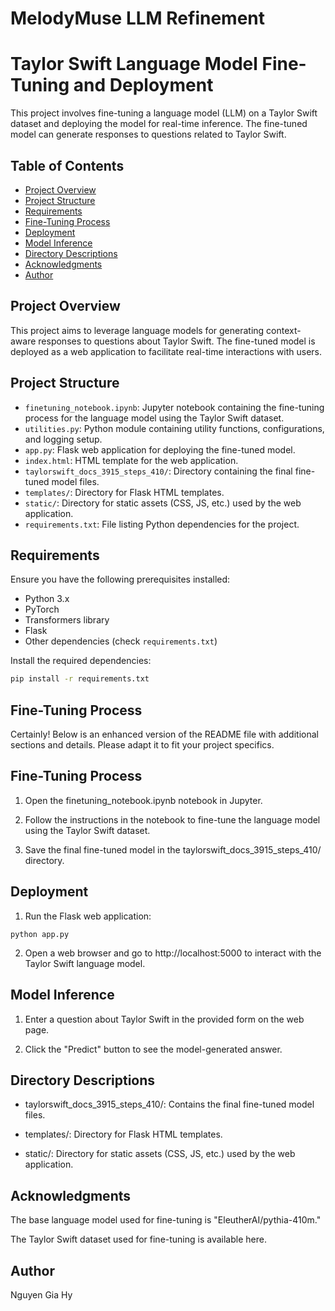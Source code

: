 # MelodyMuse LLM Refinement
# Taylor Swift Language Model Fine-Tuning and Deployment

This project involves fine-tuning a language model (LLM) on a Taylor Swift dataset and deploying the model for real-time inference. The fine-tuned model can generate responses to questions related to Taylor Swift.

## Table of Contents

- [Project Overview](#project-overview)
- [Project Structure](#project-structure)
- [Requirements](#requirements)
- [Fine-Tuning Process](#fine-tuning-process)
- [Deployment](#deployment)
- [Model Inference](#model-inference)
- [Directory Descriptions](#directory-descriptions)
- [Acknowledgments](#acknowledgments)
- [Author](#author)

## Project Overview

This project aims to leverage language models for generating context-aware responses to questions about Taylor Swift. The fine-tuned model is deployed as a web application to facilitate real-time interactions with users.

## Project Structure

- `finetuning_notebook.ipynb`: Jupyter notebook containing the fine-tuning process for the language model using the Taylor Swift dataset.
- `utilities.py`: Python module containing utility functions, configurations, and logging setup.
- `app.py`: Flask web application for deploying the fine-tuned model.
- `index.html`: HTML template for the web application.
- `taylorswift_docs_3915_steps_410/`: Directory containing the final fine-tuned model files.
- `templates/`: Directory for Flask HTML templates.
- `static/`: Directory for static assets (CSS, JS, etc.) used by the web application.
- `requirements.txt`: File listing Python dependencies for the project.

## Requirements

Ensure you have the following prerequisites installed:

- Python 3.x
- PyTorch
- Transformers library
- Flask
- Other dependencies (check `requirements.txt`)

Install the required dependencies:

```bash
pip install -r requirements.txt
```

## Fine-Tuning Process

Certainly! Below is an enhanced version of the README file with additional sections and details. Please adapt it to fit your project specifics.

## Fine-Tuning Process

1. Open the finetuning_notebook.ipynb notebook in Jupyter.

2. Follow the instructions in the notebook to fine-tune the language model using the Taylor Swift dataset.

3. Save the final fine-tuned model in the taylorswift_docs_3915_steps_410/ directory.


## Deployment

1. Run the Flask web application:

```
python app.py
```

2. Open a web browser and go to http://localhost:5000 to interact with the Taylor Swift language model.


## Model Inference

1. Enter a question about Taylor Swift in the provided form on the web page.

2. Click the "Predict" button to see the model-generated answer.


## Directory Descriptions

* taylorswift_docs_3915_steps_410/: Contains the final fine-tuned model files.
  
* templates/: Directory for Flask HTML templates.

* static/: Directory for static assets (CSS, JS, etc.) used by the web application.


## Acknowledgments

The base language model used for fine-tuning is "EleutherAI/pythia-410m."

The Taylor Swift dataset used for fine-tuning is available here.


## Author

Nguyen Gia Hy



